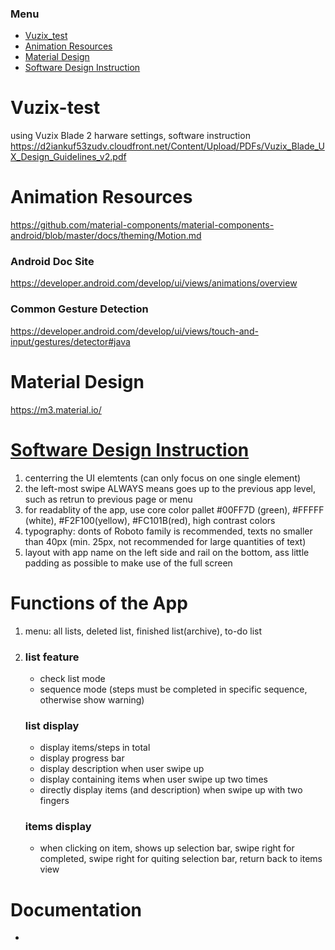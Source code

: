 ### Menu

- [Vuzix_test]()
- [Animation Resources]()
- [Material Design]()
- [Software Design Instruction]()


# Vuzix-test

using Vuzix Blade 2 harware settings, software instruction
https://d2iankuf53zudv.cloudfront.net/Content/Upload/PDFs/Vuzix_Blade_UX_Design_Guidelines_v2.pdf


# Animation Resources

https://github.com/material-components/material-components-android/blob/master/docs/theming/Motion.md

### Android Doc Site
https://developer.android.com/develop/ui/views/animations/overview

### Common Gesture Detection
https://developer.android.com/develop/ui/views/touch-and-input/gestures/detector#java

# Material Design
https://m3.material.io/



# [Software Design Instruction](https://d2iankuf53zudv.cloudfront.net/Content/Upload/PDFs/Vuzix_Blade_UX_Design_Guidelines_v2.pdf)

1. centerring the UI elemtents (can only focus on one single element)
2. the left-most swipe ALWAYS means goes up to the previous app level, such as retrun to previous page or menu
3. for readablity of the app, use core color pallet #00FF7D (green), #FFFFF (white), #F2F100(yellow), #FC101B(red), high contrast colors
4. typography: donts of Roboto family is recommended, texts no smaller than 40px (min. 25px, not recommended for large quantities of text)
5. layout with app name on the left side and rail on the bottom, ass little padding as possible to make use of the full screen



# Functions of the App

1. menu: all lists, deleted list, finished list(archive), to-do list
2. ### list feature
    * check list mode <br />
    * sequence mode (steps must be completed in specific sequence, otherwise show warning)<br />

    ### list display 
    * display items/steps in total <br />
    * display progress bar <br />
    * display description when user swipe up <br />
    * display containing items when user swipe up two times <br />
    * directly display items (and description) when swipe up with two fingers <br />

    ### items display
    * when clicking on item, shows up selection bar, swipe right for completed, swipe right for  quiting selection bar, return back to items view <br />


# Documentation

 - 
